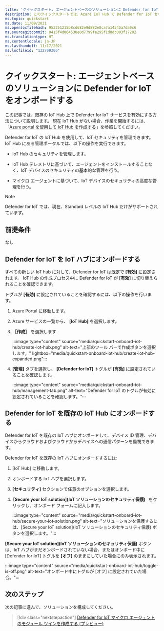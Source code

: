 ```yaml
---
title: 'クイックスタート: エージェントベースのソリューションに Defender for IoT をオンボードする'
description: このクイックスタートでは、Azure IoT Hub で Defender for IoT セキュリティ サービスをオンボードし、有効にする方法について説明します。
ms.topic: quickstart
ms.date: 11/09/2021
ms.openlocfilehash: 953251215b8cd682e9d882e8ca7a14545a7da9c6
ms.sourcegitcommit: 0415f4d064530e0d7799fe295f1d8dc003f17202
ms.translationtype: HT
ms.contentlocale: ja-JP
ms.lasthandoff: 11/17/2021
ms.locfileid: "132709306"
---
```

# <a name="quickstart-onboard-defender-for-iot-to-an-agent-based-solution"></a>クイックスタート: エージェントベースのソリューションに Defender for IoT をオンボードする

この記事では、既存の IoT Hub 上で Defender for IoT サービスを有効にする方法について説明します。 現在 IoT Hub がない場合、作業を開始するには、「[Azure portal を使用して IoT Hub を作成する](../../iot-hub/iot-hub-create-through-portal.md)」を参照してください。

Defender for IoT の IoT Hub を使用して、IoT セキュリティを管理できます。 IoT Hub にある管理ポータルでは、以下の操作を実行できます。 

- IoT Hub のセキュリティを管理します。

- IoT Hub テレメトリに基づいて、エージェントをインストールすることなく、IoT デバイスのセキュリティの基本的な管理を行う。 

- マイクロ エージェントに基づいて、IoT デバイスのセキュリティの高度な管理を行う。

> [!NOTE]
> Defender for IoT では、現在、Standard レベルの IoT Hub だけがサポートされています。

## <a name="prerequisites"></a>前提条件

なし

## <a name="onboard-defender-for-iot-to-an-iot-hub"></a>Defender for IoT を IoT ハブにオンボードする

すべての新しい IoT hub に対して、Defender for IoT は既定で **[有効]** に設定されます。 IoT Hub の作成プロセス中に Defender for IoT が **[有効]** に切り替えられることを確認できます。

トグルが **[有効]** に設定されていることを確認するには、以下の操作を行います。

1. Azure Portal に移動します。

1. Azure サービスの一覧から、 **[IoT Hub]** を選択します。

1. **［作成］** を選択します

    :::image type="content" source="media/quickstart-onboard-iot-hub/create-iot-hub.png" alt-text="上部のツール バーで作成ボタンを選択します。" lightbox="media/quickstart-onboard-iot-hub/create-iot-hub-expanded.png":::

1. **[管理]** タブを選択し、 **[Defender for IoT]** トグルが **[有効]** に設定されていることを確認します。

    :::image type="content" source="media/quickstart-onboard-iot-hub/management-tab.png" alt-text="Defender for IoT のトグルが有効に設定されていることを確認します。":::

## <a name="onboard-defender-for-iot-to-an-existing-iot-hub"></a>Defender for IoT を既存の IoT Hub にオンボードする

Defender for IoT を既存の IoT ハブにオンボードして、デバイス ID 管理、デバイスからクラウドおよびクラウドからデバイスへの通信パターンを監視できます。

Defender for IoT を既存の IoT ハブにオンボードするには:

1. [IoT Hub] に移動します。 

1. オンボードする IoT ハブを選択します。

1. **[セキュリティ]** セクションで任意のオプションを選択します。

1.  **[Secure your IoT solution]\(IoT ソリューションのセキュリティ保護\)**   をクリックし、オンボード フォームに記入します。 

    :::image type="content" source="media/quickstart-onboard-iot-hub/secure-your-iot-solution.png" alt-text="ソリューションを保護するには、[Secure your IoT solution]\(IoT ソリューションのセキュリティ保護\) ボタンを選択します。":::

**[Secure your IoT solution]\(IoT ソリューションのセキュリティ保護\)** ボタンは、IoT ハブがまだオンボードされていない場合、またはオンボード中に [Defender for IoT] トグルを **[オフ]** のままにしていた場合にのみ表示されます。

:::image type="content" source="media/quickstart-onboard-iot-hub/toggle-is-off.png" alt-text="オンボード中にトグルが [オフ] に設定されていた場合。":::

## <a name="next-steps"></a>次のステップ

次の記事に進んで、ソリューションを構成してください。

> [!div class="nextstepaction"]
> [Defender for IoT マイクロ エージェントのモジュール ツインを作成する (プレビュー)](quickstart-create-micro-agent-module-twin.md)
